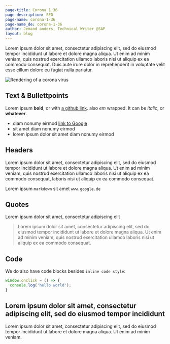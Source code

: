 ```yaml
---
page-title: Corona 1.36
page-description: SEO
page-name: corona-1-36
page-name_de: corona-1-36
author: Jemand anders, Technical Writer @SAP
layout: blog
---
```


Lorem ipsum dolor sit amet, consectetur adipiscing elit, sed do eiusmod tempor incididunt ut labore et dolore magna aliqua. Ut enim ad minim veniam, quis nostrud exercitation ullamco laboris nisi ut aliquip ex ea commodo consequat. Duis aute irure dolor in reprehenderit in voluptate velit esse cillum dolore eu fugiat nulla pariatur.
<!-- Excerpt -->


<img src="../img/corona-1.png" title="Rendering of a corona virus">

## Text & Bullettpoints


Lorem ipsum **bold**, or with [a github link](https://github.com/corona-warn-app). also *em* wrapped.
It can be _italic_, or __whatever__.

- diam nonumy eirmod [link to Google](#)
- sit amet diam nonumy eirmod
- lorem ipsum dolor sit amet diam nonumy eirmod

## Headers

Lorem ipsum dolor sit amet, consectetur adipiscing elit, sed do eiusmod tempor incididunt ut labore et dolore magna aliqua. Ut enim ad minim veniam, quis nostrud exercitation ullamco laboris nisi ut aliquip ex ea commodo consequat, laboris nisi ut aliquip ex ea commodo consequat.

Lorem ipsum `markdown` sit amet `www.google.de`

## Quotes 
Lorem ipsum dolor sit amet, consectetur adipiscing elit

> Lorem ipsum dolor sit amet, consectetur adipiscing elit, sed do eiusmod tempor incididunt ut labore et dolore magna aliqua. Ut enim ad minim veniam, quis nostrud exercitation ullamco laboris nisi ut aliquip ex ea commodo consequat.

## Code 

We do also have code blocks besides `inline code style`:
```javascript
window.onclick = () => {
  console.log('hello world');
}
```

## Lorem ipsum dolor sit amet, consectetur adipiscing elit, sed do eiusmod tempor incididunt

Lorem ipsum dolor sit amet, consectetur adipiscing elit, sed do eiusmod tempor incididunt ut labore et dolore magna aliqua. Ut enim ad minim veniam.